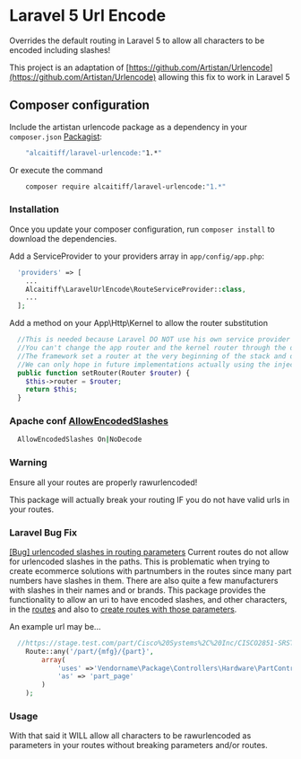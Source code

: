 # Laravel 5 Url Encode

Overrides the default routing in Laravel 5 to allow all characters to be encoded including slashes!

This project is an adaptation of [https://github.com/Artistan/Urlencode](https://github.com/Artistan/Urlencode) allowing this fix to work in Laravel 5

## Composer configuration

Include the artistan urlencode package as a dependency in your `composer.json` [Packagist](https://packagist.org/packages/alcaitiff/laravel-urlencode):

```bash
    "alcaitiff/laravel-urlencode:"1.*"
```

Or execute the command

```bash
    composer require alcaitiff/laravel-urlencode:"1.*"
```

### Installation

Once you update your composer configuration, run `composer install` to download the dependencies.

Add a ServiceProvider to your providers array in `app/config/app.php`:

```php
  'providers' => [
    ...
    Alcaitiff\LaravelUrlEncode\RouteServiceProvider::class,
    ...
  ];
```

Add a method on your App\Http\Kernel to allow the router substitution

```php
  //This is needed because Laravel DO NOT use his own service provider system
  //You can't change the app router and the kernel router through the dependency injection
  //The framework set a router at the very beginning of the stack and do not allow changes
  //We can only hope in future implementations actually using the injection system allowing that
  public function setRouter(Router $router) {
    $this->router = $router;
    return $this;
  }
```

### Apache conf [AllowEncodedSlashes](http://httpd.apache.org/docs/2.2/mod/core.html#allowencodedslashes)

```bash
  AllowEncodedSlashes On|NoDecode
```

### Warning

Ensure all your routes are properly rawurlencoded!

This package will actually break your routing IF you do not have valid urls in your routes.

### Laravel Bug Fix

[[Bug] urlencoded slashes in routing parameters](https://github.com/laravel/framework/pull/4338)
Current routes do not allow for urlencoded slashes in the paths.
This is problematic when trying to create ecommerce solutions with partnumbers in the routes
since many part numbers have slashes in them. There are also quite a few
manufacturers with slashes in their names and or brands. This package provides
the functionality to allow an uri to have encoded slashes, and other characters,
in the [routes](http://laravel.com/docs/routing) and also to
[create routes with those parameters](http://laravel.com/docs/routing#route-parameters).

An example url may be...

```php
  //https://stage.test.com/part/Cisco%20Systems%2C%20Inc/CISCO2851-SRST%2FK9
    Route::any('/part/{mfg}/{part}',
        array(
            'uses' =>'Vendorname\Package\Controllers\Hardware\PartController@part',
            'as' => 'part_page'
        )
    );
```

### Usage

With that said it WILL allow all characters to be rawurlencoded as parameters in your routes without breaking parameters and/or routes.
